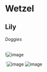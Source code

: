 # Wetzel
## Lily
###### Doggies
!![image](https://user-images.githubusercontent.com/123105868/214884756-7e2d6781-07b1-4f7a-83bd-6bba60dbf5b9.jpeg)

`![image](https://user-images.githubusercontent.com/123105868/214887355-550d20be-a5b0-4f15-86f5-3092c4f0505a.gif)
![image](https://user-images.githubusercontent.com/123105868/214887633-cbfed270-290a-4c09-ad0b-5246a9d403af.gif)
